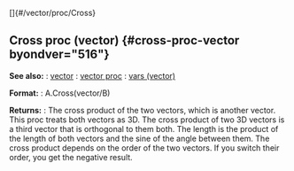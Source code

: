 []{#/vector/proc/Cross}
  ## Cross proc (vector) {#cross-proc-vector byondver="516"}
  **See also:**
  :   [vector](ref/vector)
  :   [vector proc](ref/proc/vector)
  :   [vars (vector)](ref/vector/var)
  <!-- -->
  **Format:**
  :   A.Cross(vector/B)
  <!-- -->
  **Returns:**
  :   The cross product of the two vectors, which is another vector.
  This proc treats both vectors as 3D.
  The cross product of two 3D vectors is a third vector that is orthogonal
  to them both. The length is the product of the length of both vectors
  and the sine of the angle between them.
  The cross product depends on the order of the two vectors. If you switch
  their order, you get the negative result.